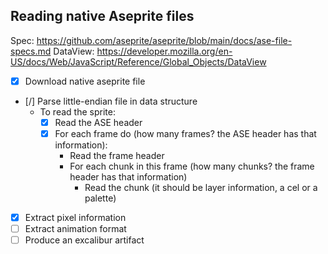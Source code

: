 

## Reading native Aseprite files

Spec: https://github.com/aseprite/aseprite/blob/main/docs/ase-file-specs.md
DataView: https://developer.mozilla.org/en-US/docs/Web/JavaScript/Reference/Global_Objects/DataView

* [x] Download native aseprite file
* [/] Parse little-endian file in data structure
   * To read the sprite:
        * [x] Read the ASE header
        * [x] For each frame do (how many frames? the ASE header has that information):
            * Read the frame header
            * For each chunk in this frame (how many chunks? the frame header has that information)
                * Read the chunk (it should be layer information, a cel or a palette)
* [x] Extract pixel information
* [ ] Extract animation format
* [ ] Produce an excalibur artifact